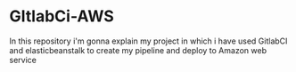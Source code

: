 # GItlabCi-AWS
In this repository i'm gonna explain my project in which i have used GitlabCI and elasticbeanstalk to create my pipeline and deploy to Amazon web service
